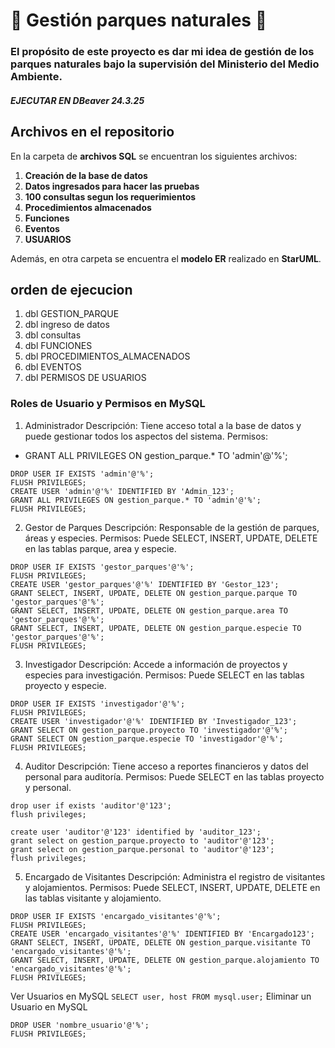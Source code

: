 # 🌳 Gestión parques naturales 🌳

### El propósito de este proyecto es dar mi idea de gestión de los parques naturales bajo la supervisión del Ministerio del Medio Ambiente.


##### EJECUTAR EN DBeaver 24.3.25

## Archivos en el repositorio

En la carpeta de **archivos SQL** se encuentran los siguientes archivos:

1. **Creación de la base de datos**
2. **Datos ingresados para hacer las pruebas**
3. **100 consultas segun los requerimientos**
4. **Procedimientos almacenados**
5. **Funciones**
6. **Eventos**
7. **USUARIOS**

Además, en otra carpeta se encuentra el **modelo ER** realizado en **StarUML**.

## orden de ejecucion 
1. dbl GESTION_PARQUE
2. dbl ingreso de datos
3. dbl consultas
4. dbl FUNCIONES
5. dbl PROCEDIMIENTOS_ALMACENADOS
6. dbl EVENTOS
7. dbl PERMISOS DE USUARIOS

### Roles de Usuario y Permisos en MySQL
1. Administrador
Descripción: Tiene acceso total a la base de datos y puede gestionar todos los aspectos del sistema.
Permisos:
- GRANT ALL PRIVILEGES ON gestion_parque.* TO 'admin'@'%';
```
DROP USER IF EXISTS 'admin'@'%';
FLUSH PRIVILEGES;
CREATE USER 'admin'@'%' IDENTIFIED BY 'Admin_123';
GRANT ALL PRIVILEGES ON gestion_parque.* TO 'admin'@'%';
FLUSH PRIVILEGES;
```
2. Gestor de Parques
Descripción: Responsable de la gestión de parques, áreas y especies.
Permisos: Puede SELECT, INSERT, UPDATE, DELETE en las tablas parque, area y especie.
```
DROP USER IF EXISTS 'gestor_parques'@'%';
FLUSH PRIVILEGES;
CREATE USER 'gestor_parques'@'%' IDENTIFIED BY 'Gestor_123';
GRANT SELECT, INSERT, UPDATE, DELETE ON gestion_parque.parque TO 'gestor_parques'@'%';
GRANT SELECT, INSERT, UPDATE, DELETE ON gestion_parque.area TO 'gestor_parques'@'%';
GRANT SELECT, INSERT, UPDATE, DELETE ON gestion_parque.especie TO 'gestor_parques'@'%';
FLUSH PRIVILEGES;
```
3. Investigador
Descripción: Accede a información de proyectos y especies para investigación.
Permisos: Puede SELECT en las tablas proyecto y especie.
```
DROP USER IF EXISTS 'investigador'@'%';
FLUSH PRIVILEGES;
CREATE USER 'investigador'@'%' IDENTIFIED BY 'Investigador_123';
GRANT SELECT ON gestion_parque.proyecto TO 'investigador'@'%';
GRANT SELECT ON gestion_parque.especie TO 'investigador'@'%';
FLUSH PRIVILEGES;
```
4. Auditor
Descripción: Tiene acceso a reportes financieros y datos del personal para auditoría.
Permisos: Puede SELECT en las tablas proyecto y personal.
```
drop user if exists 'auditor'@'123';
flush privileges;

create user 'auditor'@'123' identified by 'auditor_123';
grant select on gestion_parque.proyecto to 'auditor'@'123';
grant select on gestion_parque.personal to 'auditor'@'123';
flush privileges;
```
5. Encargado de Visitantes
Descripción: Administra el registro de visitantes y alojamientos.
Permisos: Puede SELECT, INSERT, UPDATE, DELETE en las tablas visitante y alojamiento.
```
DROP USER IF EXISTS 'encargado_visitantes'@'%';
FLUSH PRIVILEGES;
CREATE USER 'encargado_visitantes'@'%' IDENTIFIED BY 'Encargado123';
GRANT SELECT, INSERT, UPDATE, DELETE ON gestion_parque.visitante TO 'encargado_visitantes'@'%';
GRANT SELECT, INSERT, UPDATE, DELETE ON gestion_parque.alojamiento TO 'encargado_visitantes'@'%';
FLUSH PRIVILEGES;
```
Ver Usuarios en MySQL
```SELECT user, host FROM mysql.user;```
Eliminar un Usuario en MySQL
```
DROP USER 'nombre_usuario'@'%';
FLUSH PRIVILEGES;
```
